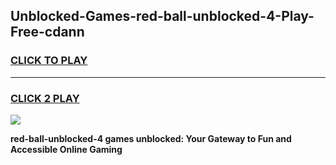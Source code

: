
## Unblocked-Games-red-ball-unblocked-4-Play-Free-cdann
<h3>
<a href="https://premium76.site?title=red-ball-unblocked-4&ref=21A">CLICK TO PLAY</a></h3>
<hr>

<h3>
<a href="https://premium76.site?title=red-ball-unblocked-4&ref=21A">CLICK 2 PLAY</a>
  
</h3>

<a href="https://premium76.site?title=red-ball-unblocked-4&ref=21A"><img src="https://clearcache.store/games.png"></a>


**red-ball-unblocked-4 games unblocked: Your Gateway to Fun and Accessible Online Gaming**
